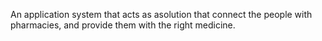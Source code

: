 
An application system that acts as asolution that connect the people with pharmacies, and provide them with the right medicine.
